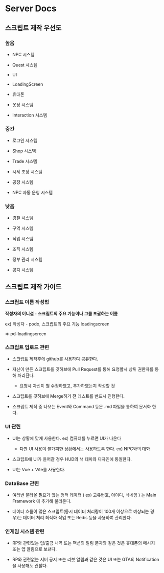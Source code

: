# Server Docs
## 스크립트 제작 우선도

### 높음

- NPC 시스템

- Quest 시스템

- UI

- LoadingScreen

- 휴대폰

- 옷장 시스템

- Interaction 시스템

### 중간

- 로그인 시스템

- Shop 시스템

- Trade 시스템

- 시세 조정 시스템

- 공장 시스템

- NPC 자동 운영 시스템

### 낮음

- 경찰 시스템

- 구역 시스템

- 직업 시스템

- 조직 시스템

- 정부 관리 시스템

- 공지 시스템

## 스크립트 제작 가이드

### 스크립트 이름 작성법
**작성자의 이니셜 - 스크립트의 주요 기능이나 그를 포괄하는 이름**

ex) 작성자 - podo, 스크립트의 주요 기능 loadingscreen

=> pd-loadingscreen


### 스크립트 업로드 관련

- 스크립트 제작후에 github를 사용하여 공유한다.

- 자신이 만든 스크립트를 깃허브에 Pull Request를 통해 요청할시 상위 권한자를 통해 처리된다.
  - 요청시 자신이 뭘 수정하였고, 추가하였는지 작성할 것

- 스크립트를 깃허브에 Merge하기 전 테스트를 반드시 진행한다.

- 스크립트 제작 중 나오는 Event와 Command 등은 .md 파일을 통하여 문서화 한다.

### UI 관련

- UI는 상황에 맞게 사용한다. ex) 컴퓨터를 누르면 UI가 나온다

  - 다만 UI 사용이 불가피한 상황에서는 사용하도록 한다. ex) NPC와의 대화

- 스크립트에 UI가 들어갈 경우 HUD의 색 테마와 디자인에 통일한다.

- UI는 Vue + Vite를 사용한다.

### DataBase 관련

- 여러번 불러올 필요가 없는 정적 데이터 ( ex) 고유번호, 아이디, 닉네임 ) 는 Main Framework 에 추가해 불러온다.

- 데이터 흐름이 많은 스크립트(동시 데이터 처리량이 100개 이상으로 예상되는 경우)는 데이터 처리 최적화 작업 또는 Redis 등을 사용하여 관리한다.

### 인게임 시스템 관련

- RP와 관련있는 입/출금 내역 또는 팩션의 알림 문자와 같은 것은 휴대폰의 메시지 또는 앱 알림으로 보낸다.

- RP와 관련없는 서버 공지 또는 리붓 알림과 같은 것은 UI 또는 GTA의 Notification을 사용해도 괜찮다.
